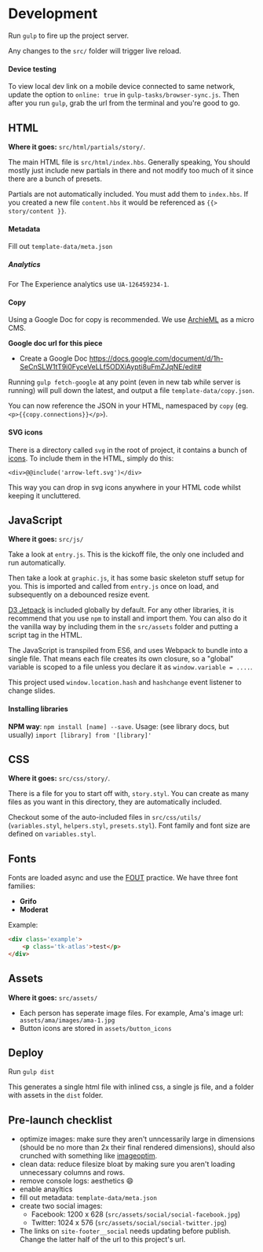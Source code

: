 # Development

Run `gulp` to fire up the project server.

Any changes to the `src/` folder will trigger live reload.

#### Device testing

To view local dev link on a mobile device connected to same network, update the option to `online: true` in `gulp-tasks/browser-sync.js`. Then after you run `gulp`, grab the url from the terminal and you're good to go.

## HTML

**Where it goes:** `src/html/partials/story/`.

The main HTML file is `src/html/index.hbs`. Generally speaking, You should mostly just include new partials in there and not modify too much of it since there are a bunch of presets.

Partials are not automatically included. You must add them to `index.hbs`. If you created a new file `content.hbs` it would be referenced as `{{> story/content }}`.


#### Metadata

Fill out `template-data/meta.json`

##### Analytics

For The Experience analytics use `UA-126459234-1`.

#### Copy

Using a Google Doc for copy is recommended. We use [ArchieML](http://archieml.org) as a micro CMS.

**Google doc url for this piece**

- Create a Google Doc
https://docs.google.com/document/d/1h-SeCnSLW1tT9i0FyceVeLLf5ODXiAypti8uFmZJqNE/edit#

Running `gulp fetch-google` at any point (even in new tab while server is running) will pull down the latest, and output a file `template-data/copy.json`.

You can now reference the JSON in your HTML, namespaced by `copy` (eg. `<p>{{copy.connections}}</p>`).

#### SVG icons

There is a directory called `svg` in the root of project, it contains a bunch of [icons](https://feathericons.com/). To include them in the HTML, simply do this:

`<div>@@include('arrow-left.svg')</div>`

This way you can drop in svg icons anywhere in your HTML code whilst keeping it uncluttered.

## JavaScript

**Where it goes:** `src/js/`

Take a look at `entry.js`. This is the kickoff file, the only one included and run automatically.

Then take a look at `graphic.js`, it has some basic skeleton stuff setup for you. This is imported and called from `entry.js` once on load, and subsequently on a debounced resize event.

[D3 Jetpack](https://github.com/gka/d3-jetpack/) is included globally by default. For any other libraries, it is recommend that you use `npm` to install and import them. You can also do it the vanilla way by including them in the `src/assets` folder and putting a script tag in the HTML.

The JavaScript is transpiled from ES6, and uses Webpack to bundle into a single file. That means each file creates its own closure, so a "global" variable is scoped to a file unless you declare it as `window.variable = ....`.

This project used `window.location.hash` and `hashchange` event listener to change slides.

#### Installing libraries

**NPM way**:
`npm install [name] --save`.
Usage: (see library docs, but usually) `import [library] from '[library]'`

## CSS

**Where it goes:** `src/css/story/`.

There is a file for you to start off with, `story.styl`. You can create as many files as you want in this directory, they are automatically included.

Checkout some of the auto-included files in `src/css/utils/` (`variables.styl`, `helpers.styl`, `presets.styl`). Font family and font size are defined on `variables.styl`.

## Fonts

Fonts are loaded async and use the [FOUT](https://www.zachleat.com/web/comprehensive-webfonts/#fout-class) practice. We have three font families:

- **Grifo**
- **Moderat**

Example:

```html
<div class='example'>
	<p class='tk-atlas'>test</p>
</div>
```

## Assets

**Where it goes:** `src/assets/`

- Each person has seperate image files. For example, Ama's image url: ` assets/ama/images/ama-1.jpg`
- Button icons are stored in `assets/button_icons`

## Deploy

Run `gulp dist`

This generates a single html file with inlined css, a single js file, and a folder with assets in the `dist` folder.


## Pre-launch checklist

- optimize images: make sure they aren't unncessarily large in dimensions (should be no more than 2x their final rendered dimensions), should also crunched with something like [imageoptim](https://imageoptim.com/online).
- clean data: reduce filesize bloat by making sure you aren't loading unnecessary columns and rows.
- remove console logs: aesthetics :smile:
- enable anayltics
- fill out metadata: `template-data/meta.json`
- create two social images:
  * Facebook: 1200 x 628 (`src/assets/social/social-facebook.jpg`)
  * Twitter: 1024 x 576 (`src/assets/social/social-twitter.jpg`)
- The links on `site-footer__social` needs updating before publish. Change the latter half of the url to this project's url.